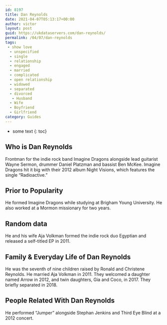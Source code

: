 ```yaml
---
id: 8197
title: Dan Reynolds
date: 2021-04-07T05:13:17+00:00
author: victor
layout: post
guid: https://ukdataservers.com/dan-reynolds/
permalink: /04/07/dan-reynolds
tags:
 - show love
  - unspecified
  - single
  - relationship
  - engaged
  - married
  - complicated
  - open relationship
  - widowed
  - separated
  - divorced
   - Husband
  - Wife
  - Boyfriend
  - Girlfriend
category: Guides
---
```


* some text
{: toc}


## Who is Dan Reynolds



Frontman for the indie rock band Imagine Dragons alongside lead guitarist Wayne Sermon, drummer Daniel Platzman and bassist Ben McKee. Imagine Dragons hit it big with their 2012 album Night Visions, which features the single &#8220;Radioactive.&#8221; 

                
                
                
## Prior to Popularity



He formed Imagine Dragons while studying at Brigham Young University. He also worked at a Mormon missionary for two years. 

                
                
                
## Random data



He and his wife Aja Volkman formed the indie rock duo Egyptian and released a self-titled EP in 2011. 

                
                
                
## Family & Everyday Life of Dan Reynolds



He was the seventh of nine children raised by Ronald and Christene Reynolds. He married Aja Volkman in 2011. They welcomed a daughter named Arrow in 2012, and twin daughters, Gia and Coco, in 2017. They briefly separated in 2018. 

                
                
                
## People Related With Dan Reynolds



He performed &#8220;Jumper&#8221; alongside Stephan Jenkins and Third Eye Blind at a 2012 concert. 

                
              
            
          
          
          